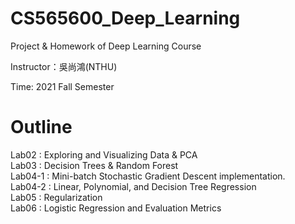 # CS565600_Deep_Learning

Project & Homework of Deep Learning Course

Instructor：吳尚鴻(NTHU)

Time: 2021 Fall Semester

# Outline
Lab02 : Exploring and Visualizing Data & PCA \
Lab03 : Decision Trees & Random Forest \
Lab04-1 : Mini-batch Stochastic Gradient Descent implementation. \
Lab04-2 : Linear, Polynomial, and Decision Tree Regression \
Lab05 : Regularization \
Lab06 : Logistic Regression and Evaluation Metrics
